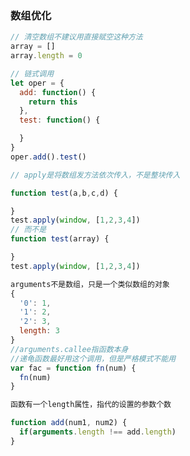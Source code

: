 ### 数组优化

```javascript
// 清空数组不建议用直接赋空这种方法
array = []
array.length = 0
```

```javascript
// 链式调用
let oper = {
  add: function() {
    return this
  },
  test: function() {

  }
}
oper.add().test()
```

```javascript
// apply是将数组发方法依次传入，不是整块传入

function test(a,b,c,d) {

}
test.apply(window, [1,2,3,4])
// 而不是
function test(array) {

}
test.apply(window, [1,2,3,4])
```
```javascript
arguments不是数组，只是一个类似数组的对象
{
  '0': 1,
  '1': 2,
  '2': 3,
  length: 3
}
//arguments.callee指函数本身
//递龟函数最好用这个调用，但是严格模式不能用
var fac = function fn(num) {
  fn(num)
}
```

```javascript
函数有一个length属性，指代的设置的参数个数

function add(num1, num2) {
  if(arguments.length !== add.length)
}
```




